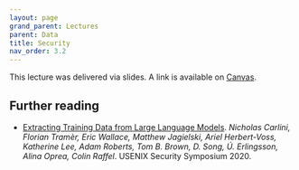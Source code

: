 ```yaml
---
layout: page
grand_parent: Lectures
parent: Data
title: Security
nav_order: 3.2
---
```

This lecture was delivered via slides. A link is available on [Canvas](https://canvas.stanford.edu/courses/149841/modules/items/1136975).

## Further reading

- [Extracting Training Data from Large Language Models](https://arxiv.org/pdf/2012.07805.pdf). *Nicholas Carlini, Florian Tramèr, Eric Wallace, Matthew Jagielski, Ariel Herbert-Voss, Katherine Lee, Adam Roberts, Tom B. Brown, D. Song, Ú. Erlingsson, Alina Oprea, Colin Raffel*. USENIX Security Symposium 2020.

